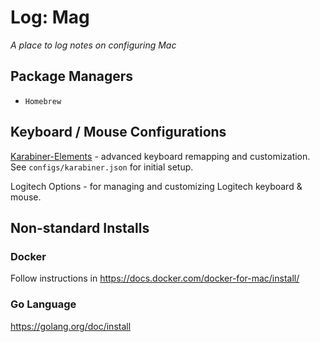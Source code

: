 # Log: Mag

_A place to log notes on configuring Mac_

## Package Managers

- `Homebrew`

## Keyboard / Mouse Configurations

[Karabiner-Elements](https://karabiner-elements.pqrs.org/) - advanced keyboard remapping and customization. See `configs/karabiner.json` for initial setup.

Logitech Options - for managing and customizing Logitech keyboard & mouse.

## Non-standard Installs

### Docker

Follow instructions in https://docs.docker.com/docker-for-mac/install/

### Go Language

https://golang.org/doc/install
